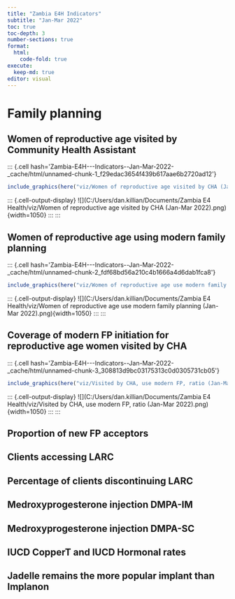```yaml
---
title: "Zambia E4H Indicators"
subtitle: "Jan-Mar 2022"
toc: true
toc-depth: 3
number-sections: true
format:
  html:
    code-fold: true
execute: 
  keep-md: true
editor: visual
---
```




# Family planning

## Women of reproductive age visited by Community Health Assistant

::: {.cell hash='Zambia-E4H---Indicators--Jan-Mar-2022-_cache/html/unnamed-chunk-1_f29edac3654f439b617aae6b2720ad12'}

```{.r .cell-code}
include_graphics(here("viz/Women of reproductive age visited by CHA (Jan-Mar 2022).png"))
```

::: {.cell-output-display}
![](C:/Users/dan.killian/Documents/Zambia E4 Health/viz/Women of reproductive age visited by CHA (Jan-Mar 2022).png){width=1050}
:::
:::

## Women of reproductive age using modern family planning

::: {.cell hash='Zambia-E4H---Indicators--Jan-Mar-2022-_cache/html/unnamed-chunk-2_fdf68bd56a210c4b1666a4d6dab1fca8'}

```{.r .cell-code}
include_graphics(here("viz/Women of reproductive age use modern family planning (Jan-Mar 2022).png"))
```

::: {.cell-output-display}
![](C:/Users/dan.killian/Documents/Zambia E4 Health/viz/Women of reproductive age use modern family planning (Jan-Mar 2022).png){width=1050}
:::
:::

## Coverage of modern FP initiation for reproductive age women visited by CHA

::: {.cell hash='Zambia-E4H---Indicators--Jan-Mar-2022-_cache/html/unnamed-chunk-3_308813d9bc03175313c0d0305731cb05'}

```{.r .cell-code}
include_graphics(here("viz/Visited by CHA, use modern FP, ratio (Jan-Mar 2022).png"))
```

::: {.cell-output-display}
![](C:/Users/dan.killian/Documents/Zambia E4 Health/viz/Visited by CHA, use modern FP, ratio (Jan-Mar 2022).png){width=1050}
:::
:::

## Proportion of new FP acceptors

## Clients accessing LARC

## Percentage of clients discontinuing LARC

## Medroxyprogesterone injection DMPA-IM

## Medroxyprogesterone injection DMPA-SC

## IUCD CopperT and IUCD Hormonal rates

## Jadelle remains the more popular implant than Implanon